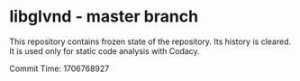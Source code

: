 # libglvnd - master branch

This repository contains frozen state of the repository.
Its history is cleared. It is used only for static code
analysis with Codacy.

Commit Time: 1706768927